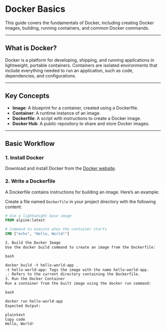 # Docker Basics

This guide covers the fundamentals of Docker, including creating Docker images, building, running containers, and common Docker commands.

---

## What is Docker?

Docker is a platform for developing, shipping, and running applications in lightweight, portable containers. Containers are isolated environments that include everything needed to run an application, such as code, dependencies, and configurations.

---

## Key Concepts

- **Image**: A blueprint for a container, created using a Dockerfile.
- **Container**: A runtime instance of an image.
- **Dockerfile**: A script with instructions to create a Docker image.
- **Docker Hub**: A public repository to share and store Docker images.

---

## Basic Workflow

### 1. Install Docker

Download and install Docker from the [Docker website](https://www.docker.com/get-started).

### 2. Write a Dockerfile

A Dockerfile contains instructions for building an image. Here’s an example:

Create a file named `Dockerfile` in your project directory with the following content:

```dockerfile
# Use a lightweight base image
FROM alpine:latest

# Command to execute when the container starts
CMD ["echo", "Hello, World!"]

2. Build the Docker Image
Use the docker build command to create an image from the Dockerfile:

bash

docker build -t hello-world-app .
-t hello-world-app: Tags the image with the name hello-world-app.
.: Refers to the current directory containing the Dockerfile.
3. Run the Docker Container
Run a container from the built image using the docker run command:

bash

docker run hello-world-app
Expected Output:

plaintext
Copy code
Hello, World!
